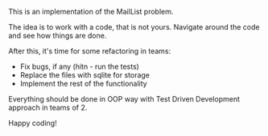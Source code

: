 This is an implementation of the MailList problem.

The idea is to work with a code, that is not yours. Navigate around the code and see how things are done.

After this, it's time for some refactoring in teams:

* Fix bugs, if any (hitn - run the tests)
* Replace the files with sqlite for storage
* Implement the rest of the functionality

Everything should be done in OOP way with Test Driven Development approach in teams of 2.

Happy coding!
